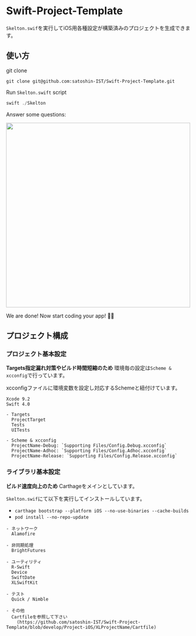 # Swift-Project-Template

`Skelton.swif`を実行してiOS用各種設定が構築済みのプロジェクトを生成できます。

## 使い方

git clone

```shell
git clone git@github.com:satoshin-IST/Swift-Project-Template.git
```

Run `Skelton.swift` script

```swift
swift ./Skelton
```

Answer some questions:

<img src="readme-image.png" width="500"/>

We are done! Now start coding your app! 🍻🍻


## プロジェクト構成

### プロジェクト基本設定

**Targets指定漏れ対策やビルド時間短縮のため** 環境毎の設定は`Scheme & xcconfig`で行っています。

xcconfigファイルに環境変数を設定し対応するSchemeと紐付けています。

```
Xcode 9.2
Swift 4.0

- Targets
  ProjectTarget
  Tests
  UITests
  
- Scheme & xcconfig
  ProjectName-Debug: `Supporting Files/Config.Debug.xcconfig`
  ProjectName-Adhoc: `Supporting Files/Config.Adhoc.xcconfig`
  ProjectName-Release: `Supporting Files/Config.Release.xcconfig`
```

### ライブラリ基本設定

**ビルド速度向上のため** Carthageをメインとしています。

`Skelton.swif`にて以下を実行してインストールしています。

* `carthage bootstrap --platform iOS --no-use-binaries --cache-builds`
* `pod install --no-repo-update` 

```
- ネットワーク
  Alamofire
  
- 非同期処理
  BrightFutures

- ユーティリティ
  R-Swift
  Device
  SwiftDate
  XLSwiftKit

- テスト
  Quick / Nimble 

- その他 
  Cartfileを参照して下さい
    (https://github.com/satoshin-IST/Swift-Project-Template/blob/develop/Project-iOS/XLProjectName/Cartfile) 
```
